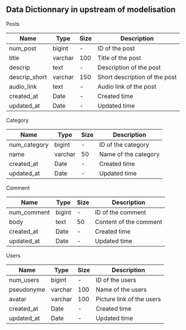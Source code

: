 ## Data Dictionnary in upstream of modelisation

Posts

| Name          | Type    | Size | Description                   |
| ------------- | ------- | ---- | ----------------------------- |
| num_post      | bigint  | -    | ID of the post                |
| title         | varchar | 100  | Title of the post             |
| descrip       | text    | -    | Description of the post       |
| descrip_short | varchar | 150  | Short description of the post |
| audio_link    | text    | -    | Audio link of the post        |
| created_at    | Date    | -    | Created time                  |
| updated_at    | Date    | -    | Updated time                  |

Category

| Name         | Type    | Size | Description          |
| ------------ | ------- | ---- | -------------------- |
| num_category | bigint  | -    | ID of the category   |
| name         | varchar | 50   | Name of the category |
| created_at   | Date    | -    | Created time         |
| updated_at   | Date    | -    | Updated time         |

Comment

| Name        | Type   | Size | Description            |
| ----------- | ------ | ---- | ---------------------- |
| num_comment | bigint | -    | ID of the comment      |
| body        | text   | 50   | Content of the comment |
| created_at  | Date   | -    | Created time           |
| updated_at  | Date   | -    | Updated time           |

Users

| Name       | Type    | Size | Description               |
| ---------- | ------- | ---- | ------------------------- |
| num_users  | bigint  | -    | ID of the users           |
| pseudonyme | varchar | 100  | Name of the users         |
| avatar     | varchar | 100  | Picture link of the users |
| created_at | Date    | -    | Created time              |
| updated_at | Date    | -    | Updated time              |
